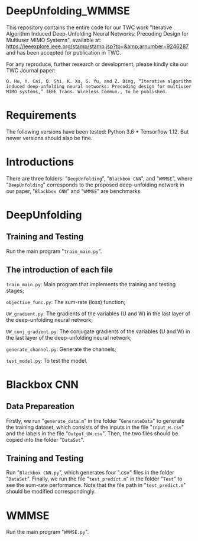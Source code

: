 # DeepUnfolding_WMMSE
This repository contains the entire code for our TWC work "Iterative Algorithm Induced Deep-Unfolding Neural Networks: Precoding Design for Multiuser MIMO Systems", available at: https://ieeexplore.ieee.org/stamp/stamp.jsp?tp=&amp;arnumber=9246287 and has been accepted for publication in TWC.

For any reproduce, further research or development, please kindly cite our TWC Journal paper:

`Q. Hu, Y. Cai, Q. Shi, K. Xu, G. Yu, and Z. Ding, “Iterative algorithm induced deep-unfolding neural networks: Precoding design for multiuser MIMO systems,” IEEE Trans. Wireless Commun., to be published.`

# Requirements
The following versions have been tested: Python 3.6 + Tensorflow 1.12. But newer versions should also be fine.

# Introductions
There are three folders: "`DeepUnfolding`", "`Blackbox CNN`", and "`WMMSE`", where "`DeepUnfolding`" corresponds to the proposed deep-unfolding network in our paper, "`Blackbox CNN`" and "`WMMSE`" are benchmarks.

# DeepUnfolding
## Training and Testing
Run the main program "`train_main.py`".

## The introduction of each file
`train_main.py`: Main program that implements the training and testing stages; 

`objective_func.py`: The sum-rate (loss) function; 

`UW_gradient.py`: The gradients of the variables (U and W) in the last layer of the deep-unfolding neural network; 

`UW_conj_gradient.py`: The conjugate gradients of the variables (U and W) in the last layer of the deep-unfolding neural network; 

`generate_channel.py`: Generate the channels; 

`test_model.py`: To test the model. 

# Blackbox CNN
## Data Prepareation
Firstly, we run "`generate_data.m`" in the folder "`GenerateData`" to generate the training dataset, which consists of the inputs in the file "`Input_H.csv`" and the labels in the file "`Output_UW.csv`". Then, the two files should be copied into the folder "`DataSet`".
 
## Training and Testing
Run "`Blackbox CNN.py`", which generates four ".csv" files in the folder "`DataSet`". Finally, we run the file "`test_predict.m`" in the folder "`Test`" to see the sum-rate performance. Note that the file path in "`test_predict.m`" should be modified correspondingly.

# WMMSE 
Run the main program "`WMMSE.py`". 
